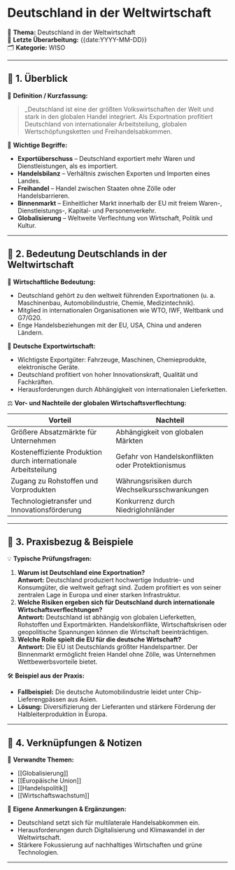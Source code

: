 # Deutschland in der Weltwirtschaft

📌 **Thema:** Deutschland in der Weltwirtschaft  
📅 **Letzte Überarbeitung:** {{date:YYYY-MM-DD}}  
🗂 **Kategorie:** WISO

---

## 🔹 1. Überblick

📖 **Definition / Kurzfassung:**

> _Deutschland ist eine der größten Volkswirtschaften der Welt und stark in den globalen Handel integriert. Als Exportnation profitiert Deutschland von internationaler Arbeitsteilung, globalen Wertschöpfungsketten und Freihandelsabkommen.

🔑 **Wichtige Begriffe:**

- **Exportüberschuss** – Deutschland exportiert mehr Waren und Dienstleistungen, als es importiert.
- **Handelsbilanz** – Verhältnis zwischen Exporten und Importen eines Landes.
- **Freihandel** – Handel zwischen Staaten ohne Zölle oder Handelsbarrieren.
- **Binnenmarkt** – Einheitlicher Markt innerhalb der EU mit freiem Waren-, Dienstleistungs-, Kapital- und Personenverkehr.
- **Globalisierung** – Weltweite Verflechtung von Wirtschaft, Politik und Kultur.

---

## 🔹 2. Bedeutung Deutschlands in der Weltwirtschaft

📜 **Wirtschaftliche Bedeutung:**

- Deutschland gehört zu den weltweit führenden Exportnationen (u. a. Maschinenbau, Automobilindustrie, Chemie, Medizintechnik).
- Mitglied in internationalen Organisationen wie WTO, IWF, Weltbank und G7/G20.
- Enge Handelsbeziehungen mit der EU, USA, China und anderen Ländern.

📜 **Deutsche Exportwirtschaft:**

- Wichtigste Exportgüter: Fahrzeuge, Maschinen, Chemieprodukte, elektronische Geräte.
- Deutschland profitiert von hoher Innovationskraft, Qualität und Fachkräften.
- Herausforderungen durch Abhängigkeit von internationalen Lieferketten.

⚖️ **Vor- und Nachteile der globalen Wirtschaftsverflechtung:**

|Vorteil|Nachteil|
|---|---|
|Größere Absatzmärkte für Unternehmen|Abhängigkeit von globalen Märkten|
|Kosteneffiziente Produktion durch internationale Arbeitsteilung|Gefahr von Handelskonflikten oder Protektionismus|
|Zugang zu Rohstoffen und Vorprodukten|Währungsrisiken durch Wechselkursschwankungen|
|Technologietransfer und Innovationsförderung|Konkurrenz durch Niedriglohnländer|

---

## 🔹 3. Praxisbezug & Beispiele

💡 **Typische Prüfungsfragen:**

1. **Warum ist Deutschland eine Exportnation?**  
    **Antwort:** Deutschland produziert hochwertige Industrie- und Konsumgüter, die weltweit gefragt sind. Zudem profitiert es von seiner zentralen Lage in Europa und einer starken Infrastruktur.
2. **Welche Risiken ergeben sich für Deutschland durch internationale Wirtschaftsverflechtungen?**  
    **Antwort:** Deutschland ist abhängig von globalen Lieferketten, Rohstoffen und Exportmärkten. Handelskonflikte, Wirtschaftskrisen oder geopolitische Spannungen können die Wirtschaft beeinträchtigen.
3. **Welche Rolle spielt die EU für die deutsche Wirtschaft?**  
    **Antwort:** Die EU ist Deutschlands größter Handelspartner. Der Binnenmarkt ermöglicht freien Handel ohne Zölle, was Unternehmen Wettbewerbsvorteile bietet.

🛠 **Beispiel aus der Praxis:**

- **Fallbeispiel:** Die deutsche Automobilindustrie leidet unter Chip-Lieferengpässen aus Asien.
- **Lösung:** Diversifizierung der Lieferanten und stärkere Förderung der Halbleiterproduktion in Europa.

---

## 🔹 4. Verknüpfungen & Notizen

🔗 **Verwandte Themen:**

- [[Globalisierung]]
- [[Europäische Union]]
- [[Handelspolitik]]
- [[Wirtschaftswachstum]]

📝 **Eigene Anmerkungen & Ergänzungen:**

- Deutschland setzt sich für multilaterale Handelsabkommen ein.
- Herausforderungen durch Digitalisierung und Klimawandel in der Weltwirtschaft.
- Stärkere Fokussierung auf nachhaltiges Wirtschaften und grüne Technologien.

---